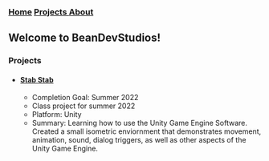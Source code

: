 ### [Home](https://beandevstudios.com/) [Projects  ]() [About  ]()
## Welcome to BeanDevStudios!

### Projects
- #### [Stab Stab](https://github.com/BeanDevStudios/UnityDungeonGameIso.git/)
  - Completion Goal: Summer 2022
  - Class project for summer 2022
  - Platform: Unity
  - Summary: Learning how to use the Unity Game Engine Software. Created a small isometric enviornment that demonstrates movement, animation, sound, dialog triggers, as well as other aspects of the Unity Game Engine.
